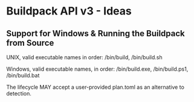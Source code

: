 # Buildpack API v3 - Ideas

## Support for Windows & Running the Buildpack from Source

UNIX, valid executable names in order: /bin/build, /bin/build.sh

Windows, valid executable names, in order: /bin/build.exe, /bin/build.ps1, /bin/build.bat

The lifecycle MAY accept a user-provided plan.toml as an alternative to detection. 
